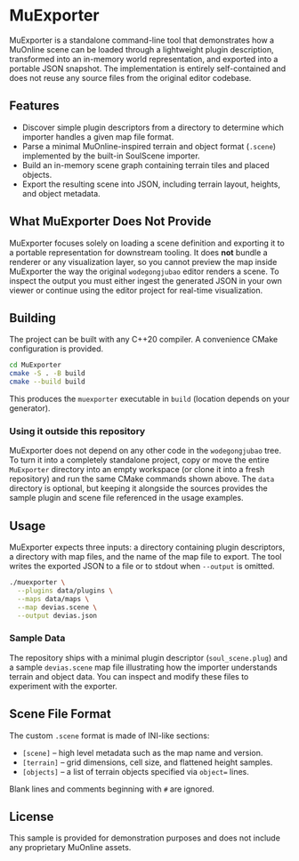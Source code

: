 # MuExporter

MuExporter is a standalone command-line tool that demonstrates how a MuOnline scene can be
loaded through a lightweight plugin description, transformed into an in-memory world
representation, and exported into a portable JSON snapshot. The implementation is entirely
self-contained and does not reuse any source files from the original editor codebase.

## Features

* Discover simple plugin descriptors from a directory to determine which importer handles a
  given map file format.
* Parse a minimal MuOnline-inspired terrain and object format (``.scene``) implemented by the
  built-in SoulScene importer.
* Build an in-memory scene graph containing terrain tiles and placed objects.
* Export the resulting scene into JSON, including terrain layout, heights, and object metadata.

## What MuExporter Does **Not** Provide

MuExporter focuses solely on loading a scene definition and exporting it to a portable
representation for downstream tooling. It does **not** bundle a renderer or any visualization
layer, so you cannot preview the map inside MuExporter the way the original
``wodegongjubao`` editor renders a scene. To inspect the output you must either ingest the
generated JSON in your own viewer or continue using the editor project for real-time
visualization.

## Building

The project can be built with any C++20 compiler. A convenience CMake configuration is provided.

```bash
cd MuExporter
cmake -S . -B build
cmake --build build
```

This produces the ``muexporter`` executable in ``build`` (location depends on your generator).

### Using it outside this repository

MuExporter does not depend on any other code in the ``wodegongjubao`` tree. To turn it into a
completely standalone project, copy or move the entire ``MuExporter`` directory into an empty
workspace (or clone it into a fresh repository) and run the same CMake commands shown above. The
``data`` directory is optional, but keeping it alongside the sources provides the sample plugin and
scene file referenced in the usage examples.

## Usage

MuExporter expects three inputs: a directory containing plugin descriptors, a directory with map
files, and the name of the map file to export. The tool writes the exported JSON to a file or to
stdout when ``--output`` is omitted.

```bash
./muexporter \
  --plugins data/plugins \
  --maps data/maps \
  --map devias.scene \
  --output devias.json
```

### Sample Data

The repository ships with a minimal plugin descriptor (``soul_scene.plug``) and a sample
``devias.scene`` map file illustrating how the importer understands terrain and object data. You
can inspect and modify these files to experiment with the exporter.

## Scene File Format

The custom ``.scene`` format is made of INI-like sections:

* ``[scene]`` – high level metadata such as the map name and version.
* ``[terrain]`` – grid dimensions, cell size, and flattened height samples.
* ``[objects]`` – a list of terrain objects specified via ``object=`` lines.

Blank lines and comments beginning with ``#`` are ignored.

## License

This sample is provided for demonstration purposes and does not include any proprietary MuOnline
assets.
